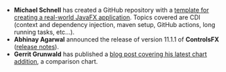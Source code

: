 - **Michael Schnell** has created a GitHub repository with a [template for creating a real-world JavaFX application](https://github.com/fuinorg/javafx-cdi-example). Topics covered are CDI (context and dependency injection, maven setup, GitHub actions, long running tasks, etc...). 
- **Abhinay Agarwal** announced the release of version 11.1.1 of **ControlsFX** ([release notes](https://github.com/controlsfx/controlsfx/releases/tag/11.1.1)).
- **Gerrit Grunwald** has published a [blog post covering his latest chart addition](https://harmoniccode.blogspot.com/2021/12/a-versus-b.html), a comparison chart.